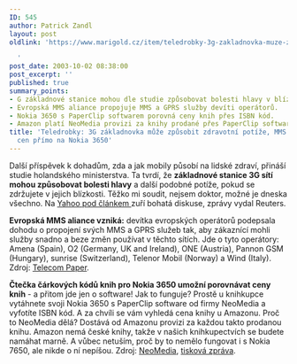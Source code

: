 ```yaml
---
ID: 545
author: Patrick Zandl
layout: post
oldlink: 'https://www.marigold.cz/item/teledrobky-3g-zakladnovka-muze-zpusobit-zdravotni-potize-mms-aliance-porovnani-cen-primo-na-nokia-3650

  '
post_date: 2003-10-02 08:38:00
post_excerpt: ''
published: true
summary_points:
- G základnové stanice mohou dle studie způsobovat bolesti hlavy v blízkosti.
- Evropská MMS aliance propojuje MMS a GPRS služby devíti operátorů.
- Nokia 3650 s PaperClip softwarem porovná ceny knih přes ISBN kód.
- Amazon platí NeoMedia provizi za knihy prodané přes PaperClip software.
title: 'Teledrobky: 3G základnovka může způsobit zdravotní potíže, MMS aliance, porovnání
  cen přímo na Nokia 3650'
---
```


<p>
Další příspěvek k dohadům, zda a jak mobily působí na lidské zdraví, přináší studie holandského ministerstva. Ta tvrdí, že <STRONG>základnové stanice 3G sítí mohou způsobovat bolesti hlavy</STRONG> a další podobné potíže, pokud se zdržujete v jejich blízkosti. Těžko mi soudit, nejsem doktor, možné je dneska všechno. Na <A href="http://story.news.yahoo.com/news?tmpl=story&amp;cid=581&amp;ncid=581&amp;e=7&amp;u=/nm/20030930/tc_nm/health_mobile_damage_dc" target=_blank>Yahoo pod článkem </A>zuří bohatá diskuse, zprávy vydal Reuters.</p>

<p>
<STRONG>Evropská MMS aliance vzniká:</STRONG> devítka evropských operátorů podepsala dohodu o propojení svých MMS a GPRS služeb tak, aby zákaznící mohli služby snadno a beze změn používat v těchto sítích. Jde o tyto operátory: Amena (Spain), O2 (Germany, UK and Ireland), ONE (Austria), Pannon GSM (Hungary), sunrise (Switzerland), Telenor Mobil (Norway) a Wind (Italy). Zdroj: <A href="http://www.telecom.paper.nl/index.asp?location=http%3A//www.telecom.paper.nl/site/news_ta.asp%3Ftype%3Dabstract%26id%3D34914%26NR%3D140" target=_blank>Telecom Paper</A>.</p>

<p>
<STRONG>Čtečka čárkových kódů knih pro Nokia 3650 umožní porovnávat ceny knih</STRONG> - a přitom jde jen o software! Jak to funguje? Prostě u knihkupce vytáhnete svoji Nokia 3650 s PaperClip software od firmy NeoMedia a vyfotíte ISBN kód. A za chvíli se vám vyhledá cena knihy u Amazonu. Proč to NeoMedia dělá? Dostává od Amazonu provizi za každou takto prodanou knihu. Amazon nemá české knihy, takže v našich knihkupectvích se budete namáhat marně. A vůbec netuším, proč by to nemělo fungovat i s Nokia 7650, ale nikde o ní nepíšou. Zdroj: <A href="http://www.neom.com/products/paperclick/pccell.jsp" target=_blank>NeoMedia</A>, <A href="http://home.businesswire.com/portal/site/google/index.jsp?ndmViewId=news_view&amp;newsId=20030930005562&amp;newsLang=en" target=_blank>tisková zpráva</A>. </p>
